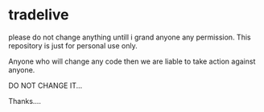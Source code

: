 # tradelive

please do not change anything untill i grand anyone any permission.
This repository is just for personal use only. 

Anyone who will change any code then we are liable to take action against anyone.

DO NOT CHANGE IT...


Thanks....
